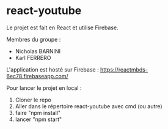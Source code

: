 # react-youtube

Le projet est fait en React et utilise Firebase.

Membres du groupe : 
  - Nicholas BARNINI
  - Karl FERRERO

L'application est hosté sur Firebase : https://reactmbds-6ec78.firebaseapp.com/

Pour lancer le projet en local :
1) Cloner le repo
2) Aller dans le répertoire react-youtube avec cmd (ou autre)
3) faire "npm install" 
4) lancer "npm start"
